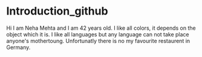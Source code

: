 # Introduction_github
Hi I am Neha Mehta and I am 42 years old.
I like all colors, it depends on the object which it is. 
I like all languages but any language can not take place anyone's mothertoung.
Unfortunatly there is no my favourite restaurent in Germany.
